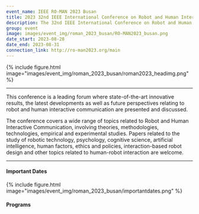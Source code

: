 ```yaml
---
event_name: IEEE RO-MAN 2023 Busan
title: 2023 32nd IEEE International Conference on Robot and Human Interactive Communication (RO-MAN)
description: The 32nd IEEE International Conference on Robot and Human Interactive Communication, IEEE RO-MAN 2023
group: event
image: images/event_img/roman_2023_busan/RO-MAN2023_busan.png
date_start: 2023-08-28
date_end: 2023-08-31
connection_link: http://ro-man2023.org/main
---
```



{%
  include figure.html
  image="images/event_img/roman_2023_busan/roman2023_headimg.png"
%}

***

This conference is a leading forum where state-of-the-art innovative results, the latest developments as well as future perspectives relating to robot and human interactive communication are presented and discussed.

The conference covers a wide range of topics related to Robot and Human Interactive Communication, involving theories, methodologies, technologies, empirical and experimental studies. Papers related to the study of robotic technology, psychology, cognitive science, artificial intelligence, human factors, ethics and policies, interaction-based robot design and other topics related to human-robot interaction are welcome.

***

#### <i class="fas fa-edit"></i>  **Important Dates**
{%
  include figure.html
  image="images/event_img/roman_2023_busan/importantdates.png"
%}



#### <i class="fas fa-edit"></i>  **Programs**